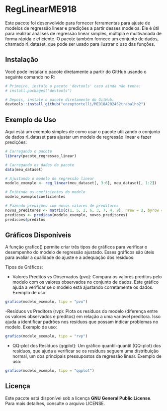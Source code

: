 # RegLinearME918

Este pacote foi desenvolvido para fornecer ferramentas para ajuste de modelos de regressão linear e predições a partir desses modelos. Ele é útil para realizar análises de regressão linear simples, múltipla e multivariada de forma rápida e eficiente. O pacote também fornece um conjunto de dados, chamado rl_dataset, que pode ser usado para ilustrar o uso das funções.

## Instalação

Você pode instalar o pacote diretamente a partir do GitHub usando o seguinte comando no R:

```r
# Primeiro, instale o pacote 'devtools' caso ainda não tenha:
# install.packages("devtools")

# Depois, instale o pacote diretamente do GitHub:
devtools::install_github("enzoptortelli/ME918A2024S2trabalho2")
```

## Exemplo de Uso
Aqui está um exemplo simples de como usar o pacote utilizando o conjunto de dados rl_dataset para ajustar um modelo de regressão linear e fazer predições:
```r
# Carregando o pacote
library(pacote_regressao_linear)

# Carregando os dados do pacote
data(meu_dataset)

# Ajustando o modelo de regressão linear
modelo_exemplo <- reg_linear(meu_dataset[, 3:6], meu_dataset[, 1:2])

# Exibindo os coeficientes do modelo
modelo_exemplo$coeficientes

# Fazendo predições com novos valores de preditores
novos_preditores <- matrix(c(1, 5, 2, 6, 3, 7, 4, 9), nrow = 2, byrow = TRUE)
predicoes <- predicao(modelo_exemplo, novos_preditores)
predicoes$preditos

```
## Gráficos Disponíveis
A função grafico() permite criar três tipos de gráficos para verificar o desempenho do modelo de regressão ajustado. Esses gráficos são úteis para avaliar a qualidade do ajuste e a adequação dos resíduos:

Tipos de Gráficos:
- Valores Preditos vs Observados (pvo): Compara os valores preditos pelo modelo com os valores observados no conjunto de dados. Este gráfico ajuda a verificar se o modelo está ajustando corretamente os dados.
Exemplo de uso:
```r
grafico(modelo_exemplo, tipo = "pvo")  
```

-Resíduos vs Preditora (rvp): Plota os resíduos do modelo (diferença entre os valores observados e preditos) em relação a uma variável preditora. Isso ajuda a identificar padrões nos resíduos que possam indicar problemas no modelo.
Exemplo de uso:
```r
grafico(modelo_exemplo, tipo = "rvp")  
```

- QQ-plot dos Resíduos (qqplot): Um gráfico quantil-quantil (QQ-plot) dos resíduos, que ajuda a verificar se os resíduos seguem uma distribuição normal, um dos principais pressupostos da regressão linear.
Exemplo de uso:
```r
grafico(modelo_exemplo, tipo = "qqplot")  
```

## Licença

Este pacote está disponível sob a licença **GNU General Public License**. Para mais detalhes, consulte o arquivo LICENSE.

